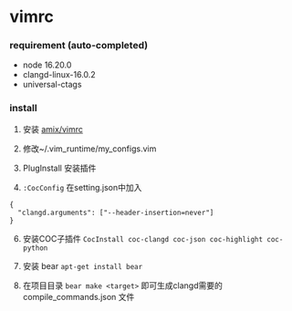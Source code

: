 # vimrc

### requirement (auto-completed)

- node 16.20.0
- clangd-linux-16.0.2
- universal-ctags

### install

1. 安装 [amix/vimrc](https://github.com/amix/vimrc)

2. 修改~/.vim_runtime/my_configs.vim

3. PlugInstall 安装插件

4. `:CocConfig`
在setting.json中加入

```
{
  "clangd.arguments": ["--header-insertion=never"]
}
```

6. 安装COC子插件
`CocInstall coc-clangd coc-json coc-highlight coc-python`

7. 安装 bear
`apt-get install bear`

8. 在项目目录
`bear make <target>` 即可生成clangd需要的 compile_commands.json 文件

